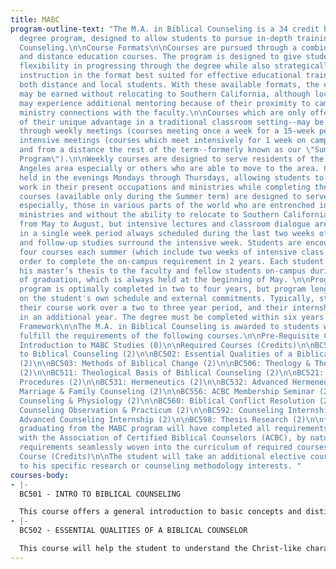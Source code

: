 ```yaml
---
title: MABC
program-outline-text: "The M.A. in Biblical Counseling is a 34 credit hour graduate
  degree program, designed to allow students to pursue in-depth training in Biblical
  Counseling.\n\nCourse Formats\n\nCourses are pursued through a combination of on-campus
  and distance education courses. The program is designed to give students maximum
  flexibility in progressing through the degree while also strategically offering
  instruction in the format best suited for effective educational training--serving
  both distance and local students. With these available formats, the entire degree
  may be earned without relocating to Southern California, although local students
  may experience additional mentoring because of their proximity to campus and additional
  ministry connections with the faculty.\n\nCourses which are only offered on-campus--because
  of their unique advantage in a traditional classroom setting--may be pursued either
  through weekly meetings (courses meeting once a week for a 15-week period), or through
  intensive meetings (courses which meet intensively for 1 week on campus in July
  and from a distance the rest of the term--formerly known as our \"Summer Intensive
  Program\").\n\nWeekly courses are designed to serve residents of the greater Los
  Angeles area especially or others who are able to move to the area. Courses are
  held in the evenings Mondays through Thursdays, allowing students to continue to
  work in their present occupations and ministries while completing their degree program.\n\nIntensive
  courses (available only during the Summer term) are designed to serve distance students
  especially, those in various parts of the world who are entrenched in their current
  ministries and without the ability to relocate to Southern California. Courses extend
  from May to August, but intensive lectures and classroom dialogue are conducted
  in a single week period always scheduled during the last two weeks of July. Preparatory
  and follow-up studies surround the intensive week. Students are encouraged to take
  four courses each summer (which include two weeks of intensive class meetings) in
  order to complete the on-campus requirement in 2 years. Each student will present
  his master’s thesis to the faculty and fellow students on-campus during the week
  of graduation, which is always held at the beginning of May. \n\nProgram Length\n\nThe
  program is optimally completed in two to four years, but program length may depend
  on the student's own schedule and external commitments. Typically, students complete
  their course work over a two to three year period, and their internship and research
  in an additional year. The degree must be completed within six years of enrollment.\n\nProgram
  Framework\n\nThe M.A. in Biblical Counseling is awarded to students who succesfully
  fulfill the requirements of the following courses.\n\nPre-Requisite Course (Credits)\n\nBC090
  Introduction to MABC Studies (0)\n\nRequired Courses (Credits)\n\nBC501: Introduction
  to Biblical Counseling (2)\n\nBC502: Essential Qualities of a Biblical Counselor
  (2)\n\nBC503: Methods of Biblical Change (2)\n\nBC506: Theology & The Psychologies
  (2)\n\nBC511: Theological Basis of Biblical Counseling (2)\n\nBC521: Problems &
  Procedures (2)\n\nBC531: Hermeneutics (2)\n\nBC532: Advanced Hermeneutics (2)\n\nBC542:
  Marriage & Family Counseling (2)\n\nBC556: ACBC Membership Seminar (2)*\n\nBC557:
  Counseling & Physiology (2)\n\nBC560: Biblical Conflict Resolution (2)\n\nBC580:
  Counseling Observation & Practicum (2)\n\nBC592: Counseling Internship (2)\n\nBC593:
  Advanced Counseling Internship (2)\n\nBC598: Thesis Research (2)\n\n*Every student
  graduating from the MABC program will have completed all requirements for certification
  with the Association of Certified Biblical Counselors (ACBC), by nature of those
  requirements seamlessly woven into the curriculum of required courses.\n\nElective
  Course (Credits)\n\nThe student will take an additional elective course, related
  to his specific research or counseling methodology interests. "
courses-body:
- |-
  BC501 - INTRO TO BIBLICAL COUNSELING

  This course offers a general introduction to basic concepts and distinctive features of biblical counseling. Students will discuss what biblical counseling is and what it involves, the role of the counselor in biblical counseling, the different kinds of counseling that are needed, the place of counseling in the ministry of the church and how biblical counseling theory and practice relate to and differ from some of the more common secular models and theories. Part of the course will involve a personal improvement project in which the student will evaluate his own counseling qualifications, design a plan for improving some area of his life, put that plan into action, and then evaluate his progress as the course draws to a close.
- |-
  BC502 - ESSENTIAL QUALITIES OF A BIBLICAL COUNSELOR

  This course will help the student to understand the Christ-like character and functional qualities of the discipler/counselor. The course will also provide the environment for self-examination for present and future growth, both in his personal walk with Jesus Christ and as a skilled biblical counselor.
---
```



